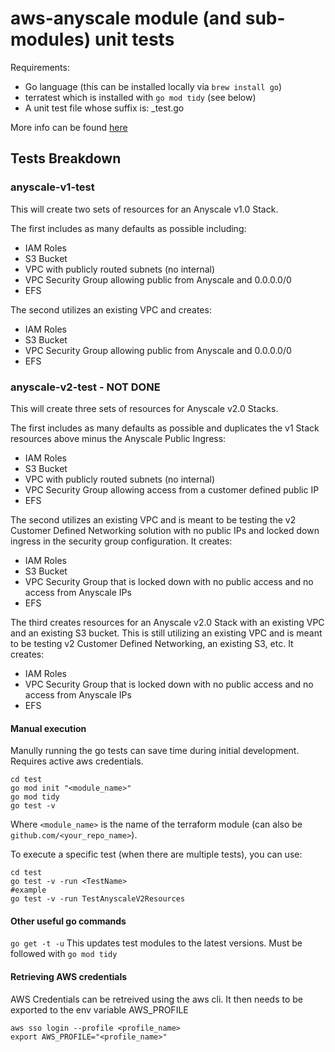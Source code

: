 # aws-anyscale module (and sub-modules) unit tests
Requirements:
* Go language (this can be installed locally via `brew install go`)
* terratest which is installed with `go mod tidy` (see below)
* A unit test file whose suffix is: _test.go

More info can be found [here](https://terratest.gruntwork.io/docs/getting-started/quick-start/)

## Tests Breakdown

### anyscale-v1-test

This will create two sets of resources for an Anyscale v1.0 Stack.

The first includes as many defaults as possible including:
   - IAM Roles
   - S3 Bucket
   - VPC with publicly routed subnets (no internal)
   - VPC Security Group allowing public from Anyscale and 0.0.0.0/0
   - EFS

The second utilizes an existing VPC and creates:
   - IAM Roles
   - S3 Bucket
   - VPC Security Group allowing public from Anyscale and 0.0.0.0/0
   - EFS

### anyscale-v2-test - NOT DONE

This will create three sets of resources for Anyscale v2.0 Stacks.

The first includes as many defaults as possible and duplicates the v1 Stack resources above minus the Anyscale Public Ingress:
   - IAM Roles
   - S3 Bucket
   - VPC with publicly routed subnets (no internal)
   - VPC Security Group allowing access from a customer defined public IP
   - EFS

The second utilizes an existing VPC and is meant to be testing the v2 Customer Defined Networking solution with no public IPs and locked down ingress in the security group configuration. It creates:
   - IAM Roles
   - S3 Bucket
   - VPC Security Group that is locked down with no public access and no access from Anyscale IPs
   - EFS

The third creates resources for an Anyscale v2.0 Stack with an existing VPC and an existing S3 bucket. This is still utilizing an existing VPC and is meant to be testing v2 Customer Defined Networking, an existing S3, etc. It creates:
   - IAM Roles
   - VPC Security Group that is locked down with no public access and no access from Anyscale IPs
   - EFS

#### Manual execution
Manully running the go tests can save time during initial development. Requires active aws credentials.
```
cd test
go mod init "<module_name>"
go mod tidy
go test -v
```
Where `<module_name>` is the name of the terraform module (can also be `github.com/<your_repo_name>`).

To execute a specific test (when there are multiple tests), you can use:
```
cd test
go test -v -run <TestName>
#example
go test -v -run TestAnyscaleV2Resources
```

#### Other useful go commands
`go get -t -u` This updates test modules to the latest versions. Must be followed with `go mod tidy`

#### Retrieving AWS credentials
AWS Credentials can be retreived using the aws cli. It then needs to be exported to the env variable AWS_PROFILE
```
aws sso login --profile <profile_name>
export AWS_PROFILE="<profile_name>"
```
